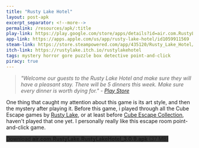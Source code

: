 ```yaml
---
title: "Rusty Lake Hotel"
layout: post-apk
excerpt_separator: <!--more-->
permalink: /resources/apk/:title
play-link: https://play.google.com/store/apps/details?id=air.com.RustyLake.RustyLakeHotel
app-link: https://apps.apple.com/us/app/rusty-lake-hotel/id1059911569
steam-link: https://store.steampowered.com/app/435120/Rusty_Lake_Hotel/
itch-link: https://rustylake.itch.io/rustylakehotel
tags: mystery horror gore puzzle box detective point-and-click
piracy: true
---
```


> _"Welcome our guests to the Rusty Lake Hotel and make sure they will have a pleasant stay. There will be 5 dinners this week. Make sure every dinner is worth dying for." - <a href="https://play.google.com/store/apps/details?id=air.com.RustyLake.RustyLakeHotel" target="_blank">Play Store</a>_

One thing that caught my attention about this game is its art style, and then the mystery after playing it. Before this game, i played through all the Cube Escape games by <a href="https://play.google.com/store/apps/dev?id=5341269538359321555" target="_blank">Rusty Lake</a>, or at least before <a href="https://play.google.com/store/apps/details?id=air.com.RustyLake.CubeEscapeCollection" target="_blank">Cube Escape Collection</a>, haven't played that one yet. I personally really like this escape room point-and-click game.

<div class="text-center">
    <a class="btn btn-dark btn-block w-100" onclick='apk("air.com.RustyLake.RustyLakeHotel_3.0.9.apk")' target="_blank" style="text-decoration: none; background-color: #333;"> Download <b>air.com.RustyLake.RustyLakeHotel_3.0.9.apk</b> (37 MB)</a>
</div>
